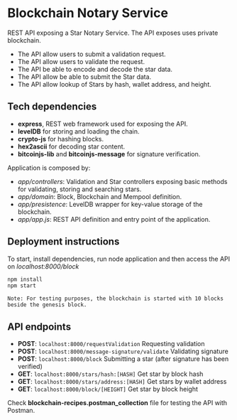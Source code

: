 # Blockchain Notary Service

REST API exposing a Star Notary Service. The API exposes uses private blockchain.

* The API allow users to submit a validation request.
* The API allow users to validate the request.
* The API be able to encode and decode the star data.
* The API allow be able to submit the Star data.
* The API allow lookup of Stars by hash, wallet address, and height.

## Tech dependencies

* **express**, REST web framework used for exposing the API.
* **levelDB** for storing and loading the chain.
* **crypto-js** for hashing blocks.
* **hex2ascii** for decoding star content.
* **bitcoinjs-lib** and **bitcoinjs-message** for signature verification.

Application is composed by:

* *app/controllers*: Validation and Star controllers exposing basic methods for validating, storing and searching stars.
* *app/domain*: Block, Blockchain and Mempool definition.
* *app/presistence*: LevelDB wrapper for key-value storage of the blockchain.
* *app/app.js*: REST API definition and entry point of the application.

## Deployment instructions

To start, install dependencies, run node application and then access the API on *localhost:8000/block*

```sh
npm install
npm start
```

    Note: For testing purposes, the blockchain is started with 10 blocks beside the genesis block.  

## API endpoints

* **POST**: ```localhost:8000/requestValidation``` Requesting validation
* **POST**: ```localhost:8000/message-signature/validate``` Validating signature
* **POST**: ```localhost:8000/block``` Submitting a star (after signature has been verified)
* **GET**: ```localhost:8000/stars/hash:[HASH]``` Get star by block hash
* **GET**: ```localhost:8000/stars/address:[HASH]``` Get stars by wallet address
* **GET**: ```localhost:8000/block/[HEIGHT]``` Get star by block height

Check **blockchain-recipes.postman_collection** file for testing the API with Postman.
